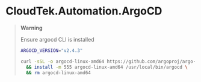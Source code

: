 # CloudTek.Automation.ArgoCD

> **Warning**
>
> Ensure argocd CLI is installed
> 
> ```bash
> ARGOCD_VERSION="v2.4.3"
>
> curl -sSL -o argocd-linux-amd64 https://github.com/argoproj/argo-cd/releases/download/$ARGOCD_VERSION/argocd-linux-amd64 \
>   && install -m 555 argocd-linux-amd64 /usr/local/bin/argocd \
>   && rm argocd-linux-amd64
> ```
